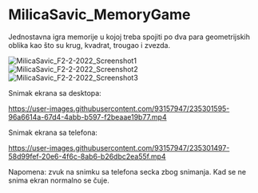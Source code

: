 # MilicaSavic_MemoryGame
Jednostavna igra memorije u kojoj treba spojiti po dva para geometrijskih oblika kao što su krug, kvadrat, trougao i zvezda.

![MilicaSavic_F2-2-2022_Screenshot1](https://user-images.githubusercontent.com/93157947/235301295-7232bf49-a4f8-42f8-a07d-6b2b53570eb5.jpg)
![MilicaSavic_F2-2-2022_Screenshot2](https://user-images.githubusercontent.com/93157947/235301328-21cdb279-6e51-45ef-a513-096a59d387a2.jpg)
![MilicaSavic_F2-2-2022_Screenshot3](https://user-images.githubusercontent.com/93157947/235301347-7479d9b1-d464-44e0-9d3a-e472c85242e8.jpg)

Snimak ekrana sa desktopa:

https://user-images.githubusercontent.com/93157947/235301595-96a6614a-67d4-4abb-b597-f2beaae19b77.mp4



Snimak ekrana sa telefona:

https://user-images.githubusercontent.com/93157947/235301497-58d99fef-20e6-4f6c-8ab6-b26dbc2ea55f.mp4

Napomena: zvuk na snimku sa telefona secka zbog snimanja. Kad se ne snima ekran normalno se čuje.
